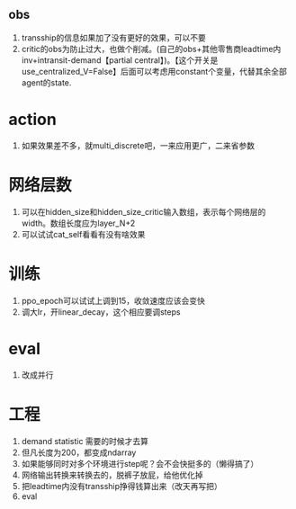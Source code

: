 ## obs
1. transship的信息如果加了没有更好的效果，可以不要
2. critic的obs为防止过大，也做个削减。(自己的obs+其他零售商leadtime内inv+intransit-demand【partial central】)。【这个开关是use_centralized_V=False】后面可以考虑用constant个变量，代替其余全部agent的state.
# action
1. 如果效果差不多，就multi_discrete吧，一来应用更广，二来省参数
# 网络层数
1. 可以在hidden_size和hidden_size_critic输入数组，表示每个网络层的width。数组长度应为layer_N+2
2. 可以试试cat_self看看有没有啥效果
# 训练
1. ppo_epoch可以试试上调到15，收敛速度应该会变快
2. 调大lr，开linear_decay，这个相应要调steps
# eval
1. 改成并行

# 工程
1. demand statistic 需要的时候才去算
2. 但凡长度为200，都变成ndarray
3. 如果能够同时对多个环境进行step呢？会不会快挺多的（懒得搞了）
4. 网络输出转换来转换去的，脱裤子放屁，给他优化掉
5. 把leadtime内没有transship挣得钱算出来（改天再写把）
6. eval